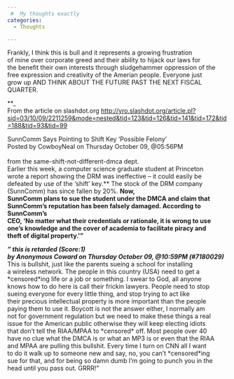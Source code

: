 ```yaml
---
 #  My thoughts exactly
categories:
  - Thoughts

---
```

Frankly, I think this is bull and it represents a growing frustration  
of mine over corporate greed and their ability to hijack our laws for  
the benefit their own interests through sludgehammer oppression of the  
free expression and creativity of the Amerian people. Everyone just  
grow up AND THINK ABOUT THE FUTURE PAST THE NEXT FISCAL QUARTER. 

**_  
From the article on slashdot.org <http://yro.slashdot.org/article.pl?sid=03/10/09/2211259&mode=nested&tid=123&tid=126&tid=141&tid=172&tid=188&tid=93&tid=99></p> 

SunnComm Says Pointing to Shift Key &#8216;Possible Felony&#8217;  
Posted by CowboyNeal on Thursday October 09, @05:56PM  
</i></b>  
from the same-shift-not-different-dmca dept.  
Earlier this week, a computer science graduate student at Princeton  
wrote a report showing the DRM was ineffective &#8211; it could easily be  
defeated by use of the &#8216;shift&#8217; key.** The stock of the DRM company (SunnComm) has since fallen by 20%. **Now,  
SunnComm plans to sue the student under the DMCA and claim that  
SunnComm&#8217;s reputation has been falsely damaged. According to SunnComm&#8217;s  
CEO, &#8216;No matter what their credentials or rationale, it is wrong to use  
one&#8217;s knowledge and the cover of academia to facilitate piracy and  
theft of digital property.'&#8221;** 

**_&#8221; this is retarded (Score:1)  
by Anonymous Coward on Thursday October 09, @10:59PM (#7180029)_**  
This is bullshit, just like the parents sueing a school for installing  
a wireless network. The people in this country (USA) need to get a  
\*censored\*ing life or a job or something. I swear to God, all anyone  
knows how to do here is call their frickin lawyers. People need to stop  
sueing everyone for every little thing, and stop trying to act like  
their precious intellectual property is more important than the people  
paying them to use it. Boycott is not the answer either, I normally am  
not for government regulation but we need to make these things a real  
issue for the American public otherwise they will keep electing idiots  
that don&#8217;t tell the RIAA/MPAA to \*censored\* off. Most people over 40  
have no clue what the DMCA is or what an MP3 is or even that the RIAA  
and MPAA are pulling this bullshit. Every time I turn on CNN all I want  
to do it walk up to someone new and say, no, you can&#8217;t \*censored\*ing  
sue for that, and for being so damn dumb I&#8217;m going to punch you in the  
head until you pass out. GRRR!&#8221;